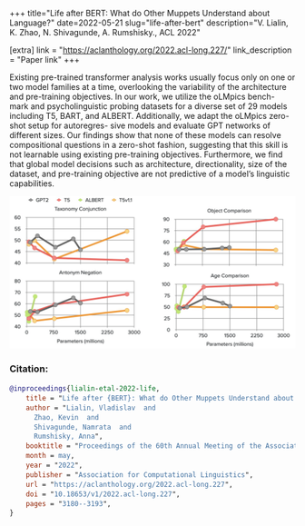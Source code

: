 +++
title="Life after BERT: What do Other Muppets Understand about Language?"
date=2022-05-21
slug="life-after-bert"
description="V. Lialin, K. Zhao, N. Shivagunde, A. Rumshisky., ACL 2022"

[extra]
link = "https://aclanthology.org/2022.acl-long.227/"
link_description = "Paper link"
+++

Existing pre-trained transformer analysis works usually focus only on one or two model families at a time, overlooking the variability of the architecture and pre-training objectives. In our work, we utilize the oLMpics bench- mark and psycholinguistic probing datasets for a diverse set of 29 models including T5, BART, and ALBERT. Additionally, we adapt the oLMpics zero-shot setup for autoregres- sive models and evaluate GPT networks of different sizes. Our findings show that none of these models can resolve compositional questions in a zero-shot fashion, suggesting that this skill is not learnable using existing pre-training objectives. Furthermore, we find that global model decisions such as architecture, directionality, size of the dataset, and pre-training objective are not predictive of a model’s linguistic capabilities.

<!-- more -->

![Comparing model size vs performance on the oLMpics benchmark](life_after_bert.jpg)

### Citation:
```bibtex
@inproceedings{lialin-etal-2022-life,
    title = "Life after {BERT}: What do Other Muppets Understand about Language?",
    author = "Lialin, Vladislav  and
      Zhao, Kevin  and
      Shivagunde, Namrata  and
      Rumshisky, Anna",
    booktitle = "Proceedings of the 60th Annual Meeting of the Association for Computational Linguistics (Volume 1: Long Papers)",
    month = may,
    year = "2022",
    publisher = "Association for Computational Linguistics",
    url = "https://aclanthology.org/2022.acl-long.227",
    doi = "10.18653/v1/2022.acl-long.227",
    pages = "3180--3193",
}
```
